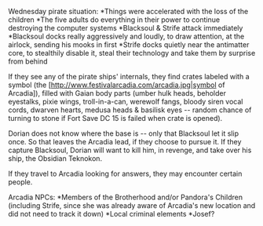 Wednesday pirate situation:
*Things were accelerated with the loss of the children
*The five adults do everything in their power to continue destroying the computer systems
*Blacksoul &amp; Strife attack immediately
*Blacksoul docks really aggressively and loudly, to draw attention, at the airlock, sending his mooks in first
*Strife docks quietly near the antimatter core, to stealthily disable it, steal their technology and take them by surprise from behind

If they see any of the pirate ships' internals, they find crates labeled with a symbol (the [http://www.festivalarcadia.com/arcadia.jpg|symbol of Arcadia]), filled with Gaian body parts (umber hulk heads, beholder eyestalks, pixie wings, troll-in-a-can, werewolf fangs, bloody siren vocal cords, dwarven hearts, medusa heads &amp; basilisk eyes -- random chance of turning to stone if Fort Save DC 15 is failed when crate is opened).

Dorian does not know where the base is -- only that Blacksoul let it slip once. So that leaves the Arcadia lead, if they choose to pursue it. If they capture Blacksoul, Dorian will want to kill him, in revenge, and take over his ship, the Obsidian Teknokon.

If they travel to Arcadia looking for answers, they may encounter certain people.

Arcadia NPCs:
*Members of the Brotherhood and/or Pandora's Children (including Strife, since she was already aware of Arcadia's new location and did not need to track it down)
*Local criminal elements
*Josef?

